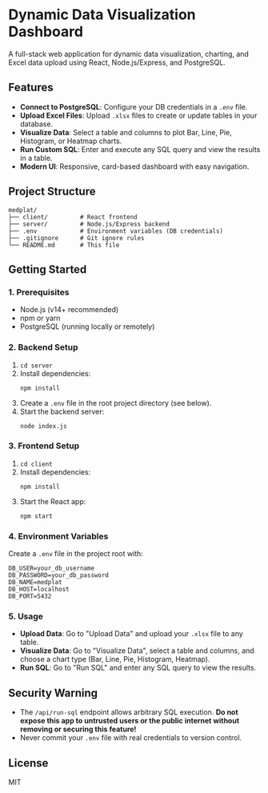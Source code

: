 # Dynamic Data Visualization Dashboard

A full-stack web application for dynamic data visualization, charting, and Excel data upload using React, Node.js/Express, and PostgreSQL.

## Features

- **Connect to PostgreSQL**: Configure your DB credentials in a `.env` file.
- **Upload Excel Files**: Upload `.xlsx` files to create or update tables in your database.
- **Visualize Data**: Select a table and columns to plot Bar, Line, Pie, Histogram, or Heatmap charts.
- **Run Custom SQL**: Enter and execute any SQL query and view the results in a table.
- **Modern UI**: Responsive, card-based dashboard with easy navigation.

## Project Structure

```
medplat/
├── client/         # React frontend
├── server/         # Node.js/Express backend
├── .env            # Environment variables (DB credentials)
├── .gitignore      # Git ignore rules
└── README.md       # This file
```

## Getting Started

### 1. Prerequisites
- Node.js (v14+ recommended)
- npm or yarn
- PostgreSQL (running locally or remotely)

### 2. Backend Setup
1. `cd server`
2. Install dependencies:
   ```
   npm install
   ```
3. Create a `.env` file in the root project directory (see below).
4. Start the backend server:
   ```
   node index.js
   ```

### 3. Frontend Setup
1. `cd client`
2. Install dependencies:
   ```
   npm install
   ```
3. Start the React app:
   ```
   npm start
   ```

### 4. Environment Variables
Create a `.env` file in the project root with:
```
DB_USER=your_db_username
DB_PASSWORD=your_db_password
DB_NAME=medplat
DB_HOST=localhost
DB_PORT=5432
```

### 5. Usage
- **Upload Data**: Go to "Upload Data" and upload your `.xlsx` file to any table.
- **Visualize Data**: Go to "Visualize Data", select a table and columns, and choose a chart type (Bar, Line, Pie, Histogram, Heatmap).
- **Run SQL**: Go to "Run SQL" and enter any SQL query to view the results.

## Security Warning
- The `/api/run-sql` endpoint allows arbitrary SQL execution. **Do not expose this app to untrusted users or the public internet without removing or securing this feature!**
- Never commit your `.env` file with real credentials to version control.

## License
MIT
